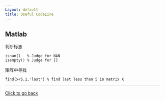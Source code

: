 ```yaml
---
Layout: default
title: Useful CodeLine
---
```

## Matlab
判断标志
```
isnan()   % Judge for NAN
isempty() % Judge for []
```
矩阵中寻找
```
find(x<5,1,'last') % find last less than 5 in matrix X
```
---
[Click to go back](https://zhaoph2008.github.io/)